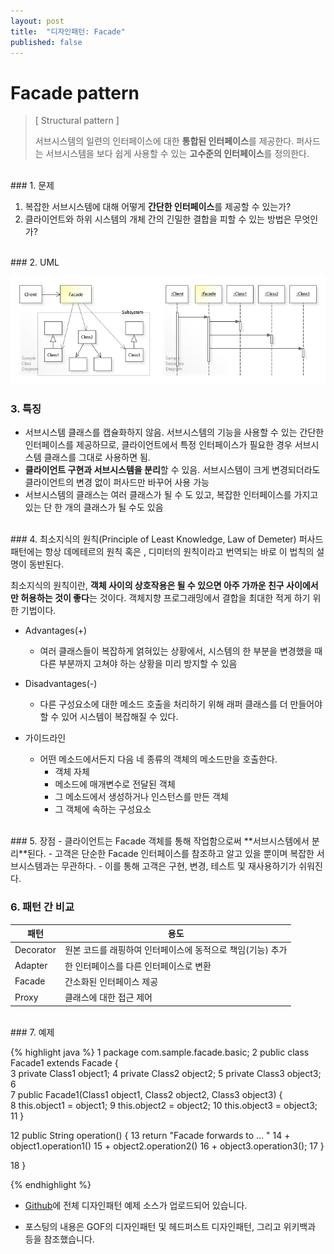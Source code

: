 ```yaml
---
layout: post
title:  "디자인패턴: Facade"
published: false
---
```


# Facade pattern
> [ Structural pattern ]
> 
> 서브시스템의 일련의 인터페이스에 대한 **통합된 인터페이스**를 제공한다. 
> 퍼사드는 서브시스템을 보다 쉽게 사용할 수 있는 **고수준의 인터페이스**를 정의한다.


<br/>
### 1. 문제

1. 복잡한 서브시스템에 대해 어떻게 **간단한 인터페이스**를 제공할 수 있는가?
2. 클라이언트와 하위 시스템의 개체 간의 긴밀한 결합을 피할 수 있는 방법은 무엇인가?


<br/>
### 2. UML

![Facade%20786d2b0261ff489cbb7e68b8884e00c5/Untitled.png](/assets/images/designpattern/facade.png)


### 3. 특징

- 서브시스템 클래스를 캡슐화하지 않음. 서브시스템의 기능을 사용할 수 있는 간단한 인터페이스를 제공하므로, 클라이언트에서 특정 인터페이스가 필요한 경우 서브시스템 클래스를 그대로 사용하면 됨.
- **클라이언트 구현과 서브시스템을 분리**할 수 있음. 서브시스템이 크게 변경되더라도 클라이언트의 변경 없이 퍼사드만 바꾸어 사용 가능
- 서브시스템의 클래스는 여러 클래스가 될 수 도 있고, 복잡한 인터페이스를 가지고 있는 단 한 개의 클래스가 될 수도 있음


<br/>
### 4. 최소지식의 원칙(Principle of Least Knowledge, Law of Demeter)
퍼사드 패턴에는 항상 데메테르의 원칙 혹은 , 디미터의 원칙이라고 번역되는 바로 이 법칙의 설명이 동반된다.

최소지식의 원칙이란, **객체 사이의 상호작용은 될 수 있으면 아주 가까운 친구 사이에서만 허용하는 것이 좋다**는 것이다. 객체지향 프로그래밍에서 결합을 최대한 적게 하기 위한 기법이다.

- Advantages(+)
  - 여러 클래스들이 복잡하게 얽혀있는 상황에서, 시스템의 한 부분을 변경했을 때 다른 부분까지 고쳐야 하는 상황을 미리 방지할 수 있음

- Disadvantages(-)
  - 다른 구성요소에 대한 메소드 호출을 처리하기 위해 래퍼 클래스를 더 만들어야 할 수 있어 시스템이 복잡해질 수 있다.

- 가이드라인 
  - 어떤 메소드에서든지 다음 네 종류의 객체의 메소드만을 호출한다.
    - 객체 자체
    - 메소드에 매개변수로 전달된 객체
    - 그 메소드에서 생성하거나 인스턴스를 만든 객체
    - 그 객체에 속하는 구성요소


<br/>
### 5. 장점
- 클라이언트는 Facade 객체를 통해 작업함으로써 **서브시스템에서 분리**된다.
- 고객은 단순한 Facade 인터페이스를 참조하고 알고 있을 뿐이며 복잡한 서브시스템과는 무관하다.
- 이를 통해 고객은 구현, 변경, 테스트 및 재사용하기가 쉬워진다.

<br/>

### 6. 패턴 간 비교

|패턴|용도|
|------|---|
|Decorator|원본 코드를 래핑하여 인터페이스에 동적으로 책임(기능) 추가|
|Adapter|한 인터페이스를 다른 인터페이스로 변환|
|Facade|간소화된 인터페이스 제공|
|Proxy|클래스에 대한 접근 제어|


<br/>
### 7. 예제

{% highlight java %}
1  package com.sample.facade.basic;
2  public class Facade1 extends Facade {  
3      private Class1 object1;
4      private Class2 object2;
5      private Class3 object3;
6   
7      public Facade1(Class1 object1, Class2 object2, Class3 object3) {  
8          this.object1 = object1;
9          this.object2 = object2;
10         this.object3 = object3;
11      }

12      public String operation() {
13          return "Facade forwards to ... "
14                  + object1.operation1()
15                  + object2.operation2()
16                  + object3.operation3();
17      }

18  }

{% endhighlight %}

* [Github]에 전체 디자인패턴 예제 소스가 업로드되어 있습니다.
* 포스팅의 내용은 GOF의 디자인패턴 및 헤드퍼스트 디자인패턴, 그리고 위키백과 등을 참조했습니다.

  [Github]: https://github.com/hyooi/TIL/tree/master/til.designpattern
